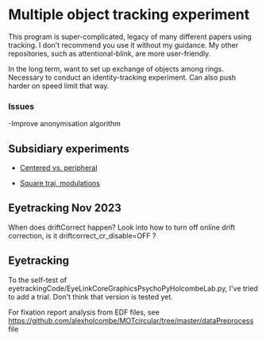 Multiple object tracking experiment
==============
This program is super-complicated, legacy of many different papers using tracking. I don't recommend you use it without my guidance. My other repositories, such as attentional-blink, are more user-friendly.

In the long term, want to set up exchange of objects among rings. Necessary to conduct an identity-tracking experiment. Can also push harder on speed limit that way.

### Issues
-Improve anonymisation algorithm

## Subsidiary experiments

- [Centered vs. peripheral](experiment_specific/rps_limit/centered_vs_peripheral.md)

- [Square traj, modulations](experiment_specific/rps_limit/square.md)

## Eyetracking Nov 2023

When does driftCorrect happen?
Look into how to turn off online drift correction, is it driftcorrect_cr_disable=OFF ?

## Eyetracking


To the self-test of eyetrackingCode/EyeLinkCoreGraphicsPsychoPyHolcombeLab.py, I've tried to add a trial. Don't think that version is tested yet.

For fixation report analysis from EDF files, see https://github.com/alexholcombe/MOTcircular/tree/master/dataPreprocess file
